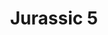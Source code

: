 ---
title: "Jurassic 5"
summary: "Jurassic 5 is an American alternative hip hop group formed by rappers Charles Stewart , Dante Givens , Courtenay Henderson , Marc Stuart ; and disc jockeys Mark Potsic and Lucas Macfadden . The six piece crew that was formed, came out of the Los Angeles venue Good Life.
The group broke up in 2007,
shortly after releasing their fourth LP Feedback, citing \"musical differences,\" but returned to the stage in 2013 and released a new track in 2014. The members have continued to release music individually."
image: "jurassic-5.jpg"
apple_music_artist_url: "https://music.apple.com/gb/artist/jurassic-5/107156"
wikipedia_url: "https://en.wikipedia.org/wiki/Jurassic_5"
---